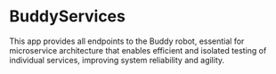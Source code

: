 # BuddyServices
This app provides all endpoints to the Buddy robot, essential for microservice architecture that enables efficient and isolated testing of individual services, improving system reliability and agility.
